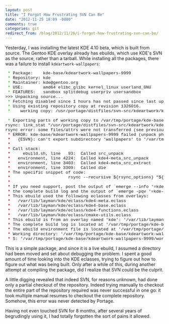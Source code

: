 ```yaml
---
layout: post
title: "I Forgot How Frustrating SVN Can Be"
date: "2012-11-25 18:09 -0800"
comments: true
categories: git
redirect_from: /blog/2012/11/26/i-forgot-how-frustrating-svn-can-be/
---
```

Yesterday, I was installing the latest KDE 4.10 beta, which is built from source.
The Gentoo KDE overlay already has ebuilds, which use KDE's SVN as the source, rather than a tarball.
While installing all the packages, there was a failure to install ```kdeartwork-wallpapers```:

<pre style="font-family:Courier New;font-size:10pt;"><span style="font-weight:bold;color:#00f000;"> * </span>Package:    kde-base/kdeartwork-wallpapers-9999
<span style="font-weight:bold;color:#00f000;"> * </span>Repository: kde
<span style="font-weight:bold;color:#00f000;"> * </span>Maintainer: kde&#64;gentoo.org
<span style="font-weight:bold;color:#00f000;"> * </span>USE:        amd64 elibc_glibc kernel_linux userland_GNU
<span style="font-weight:bold;color:#00f000;"> * </span>FEATURES:   sandbox splitdebug userpriv usersandbox
&gt;&gt;&gt; Unpacking source...
 <span style="font-weight:bold;color:#00f000;">*</span> Fetching disabled since 1 hours has not passed since last update.
 <span style="font-weight:bold;color:#00f000;">*</span> Using existing repository copy at revision 1326016.
 <span style="font-weight:bold;color:#00f000;">*</span>    working copy: /usr/portage/distfiles/svn-src/kdeartwork/kdeartwork

 <span style="font-weight:bold;color:#00f000;">*</span> Exporting parts of working copy to /var/tmp/portage/kde-base/kdeartwork-wallpapers-9999/work/kdeartwork-wallpapers-9999
rsync: link_stat &quot;/usr/portage/distfiles/svn-src/kdeartwork/kdeartwork/wallpapers&quot; failed: No such file or directory (2)
rsync error: some files/attrs were not transferred (see previous errors) (code 23) at main.c(1052) [sender=3.0.9]
 <span style="font-weight:bold;color:#f00000;">*</span> ERROR: kde-base/kdeartwork-wallpapers-9999 failed (unpack phase):
 <span style="font-weight:bold;color:#f00000;">*</span>   {ESVN}: can't export subdirectory 'wallpapers' to '/var/tmp/portage/kde-base/kdeartwork-wallpapers-9999/work/kdeartwork-wallpapers-9999/'.
 <span style="font-weight:bold;color:#f00000;">*</span> 
 <span style="font-weight:bold;color:#f00000;">*</span> Call stack:
 <span style="font-weight:bold;color:#f00000;">*</span>     ebuild.sh, line   93:  Called src_unpack
 <span style="font-weight:bold;color:#f00000;">*</span>   environment, line 4224:  Called kde4-meta_src_unpack
 <span style="font-weight:bold;color:#f00000;">*</span>   environment, line 3403:  Called kde4-meta_src_extract
 <span style="font-weight:bold;color:#f00000;">*</span>   environment, line 3309:  Called die
 <span style="font-weight:bold;color:#f00000;">*</span> The specific snippet of code:
 <span style="font-weight:bold;color:#f00000;">*</span>                       rsync --recursive ${rsync_options} &quot;${wc_path}/${subdir%/}&quot; &quot;${S}/${targetdir}&quot; || die &quot;${escm}: can't export subdirectory '${subdir}' to '${S}/${targetdir}'.&quot;;
 <span style="font-weight:bold;color:#f00000;">*</span> 
 <span style="font-weight:bold;color:#f00000;">*</span> If you need support, post the output of `emerge --info '=kde-base/kdeartwork-wallpapers-9999'`,
 <span style="font-weight:bold;color:#f00000;">*</span> the complete build log and the output of `emerge -pqv '=kde-base/kdeartwork-wallpapers-9999'`.
 <span style="font-weight:bold;color:#f00000;">*</span> This ebuild used the following eclasses from overlays:
 <span style="font-weight:bold;color:#f00000;">*</span>   /var/lib/layman/kde/eclass/kde4-meta.eclass
 <span style="font-weight:bold;color:#f00000;">*</span>   /var/lib/layman/kde/eclass/kde4-base.eclass
 <span style="font-weight:bold;color:#f00000;">*</span>   /var/lib/layman/kde/eclass/kde4-functions.eclass
 <span style="font-weight:bold;color:#f00000;">*</span>   /var/lib/layman/kde/eclass/cmake-utils.eclass
 <span style="font-weight:bold;color:#f00000;">*</span> This ebuild is from an overlay named 'kde': '/var/lib/layman/kde/'
 <span style="font-weight:bold;color:#f00000;">*</span> The complete build log is located at '/var/tmp/portage/kde-base/kdeartwork-wallpapers-9999/temp/build.log'.
 <span style="font-weight:bold;color:#f00000;">*</span> The ebuild environment file is located at '/var/tmp/portage/kde-base/kdeartwork-wallpapers-9999/temp/environment'.
 <span style="font-weight:bold;color:#f00000;">*</span> Working directory: '/var/tmp/portage/kde-base/kdeartwork-wallpapers-9999/work/kdeartwork-wallpapers-9999'
 <span style="font-weight:bold;color:#f00000;">*</span> S: '/var/tmp/portage/kde-base/kdeartwork-wallpapers-9999/work/kdeartwork-wallpapers-9999'
</pre>

This is a simple package, and since it is a live ebuild, I assumed a directory had been moved and set about debugging the problem.
I spent a good amount of time looking into the KDE eclasses, trying to figure out how to figure out what was being built.
Only after a while of this, during another attempt at compiling the package, did I realize that SVN could be the culprit.

A little digging revealed that indeed SVN, for reasons unknown, had done only a partial checkout of the repository.
Indeed trying manually to checkout the entire part of the repository required was never successful in one go: it took multiple manual resumes to checkout the complete repository.
Somehow, this error was never detected by Portage.

Having not even touched SVN for 8 months, after several years of begrudingly using it, I had totally forgotten the sort of pains it allowed.
